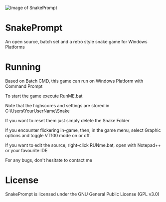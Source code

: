 ![Image of SnakePrompt](https://i.ibb.co/whgbbrm/512x512bb.jpg)
# SnakePrompt
An open source, batch set and a retro style snake game for Windows Platforms

# Running
Based on Batch CMD, this game can run on Windows Platform with Command Prompt

To start the game execute RunME.bat

Note that the highscores and settings are stored in C:\Users\YourUserName\Snake

If you want to reset them just simply delete the Snake Folder

If you encounter flickering in-game, then, in the game menu, select Graphic options and toggle VT100 mode on or off.

If you want to edit the source, right-click RUNme.bat, open with Notepad++ or your favourite IDE

For any bugs, don't hesitate to contact me

# License
SnakePrompt is licensed under the GNU General Public License (GPL v3.0)
